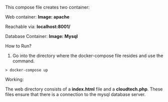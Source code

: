 This compose file creates two container:

Web container:
  **Image: apache**

  Reachable via: **localhost:8001/**

Database Container:
  **Image: Mysql**

How to Run?

1) Go into the directory where the docker-compose file resides and use the command.
```
> docker-compose up
```
Working:

The web directory consists of a **index.html** file and a **cloudtech.php**. These files ensure that there is a connection to the mysql database server. 
